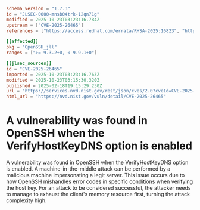 ```toml
schema_version = "1.7.3"
id = "JLSEC-0000-mnsb04trk-12qn71g"
modified = 2025-10-23T03:23:16.784Z
upstream = ["CVE-2025-26465"]
references = ["https://access.redhat.com/errata/RHSA-2025:16823", "https://access.redhat.com/errata/RHSA-2025:3837", "https://access.redhat.com/errata/RHSA-2025:6993", "https://access.redhat.com/errata/RHSA-2025:8385", "https://access.redhat.com/security/cve/CVE-2025-26465", "https://access.redhat.com/solutions/7109879", "https://bugzilla.redhat.com/show_bug.cgi?id=2344780", "https://seclists.org/oss-sec/2025/q1/144", "https://blog.qualys.com/vulnerabilities-threat-research/2025/02/18/qualys-tru-discovers-two-vulnerabilities-in-openssh-cve-2025-26465-cve-2025-26466", "https://bugzilla.suse.com/show_bug.cgi?id=1237040", "https://ftp.openbsd.org/pub/OpenBSD/patches/7.6/common/008_ssh.patch.sig", "https://lists.debian.org/debian-lts-announce/2025/02/msg00020.html", "https://lists.mindrot.org/pipermail/openssh-unix-announce/2025-February/000161.html", "https://security-tracker.debian.org/tracker/CVE-2025-26465", "https://security.netapp.com/advisory/ntap-20250228-0003/", "https://ubuntu.com/security/CVE-2025-26465", "https://www.openssh.com/releasenotes.html#9.9p2", "https://www.openwall.com/lists/oss-security/2025/02/18/1", "https://www.openwall.com/lists/oss-security/2025/02/18/4", "https://www.theregister.com/2025/02/18/openssh_vulnerabilities_mitm_dos/", "https://www.vicarius.io/vsociety/posts/cve-2025-26465-detect-vulnerable-openssh", "https://www.vicarius.io/vsociety/posts/cve-2025-26465-mitigate-vulnerable-openssh", "https://seclists.org/oss-sec/2025/q1/144"]

[[affected]]
pkg = "OpenSSH_jll"
ranges = [">= 9.3.2+0, < 9.9.1+0"]

[[jlsec_sources]]
id = "CVE-2025-26465"
imported = 2025-10-23T03:23:16.763Z
modified = 2025-10-23T03:15:30.320Z
published = 2025-02-18T19:15:29.230Z
url = "https://services.nvd.nist.gov/rest/json/cves/2.0?cveId=CVE-2025-26465"
html_url = "https://nvd.nist.gov/vuln/detail/CVE-2025-26465"
```

# A vulnerability was found in OpenSSH when the VerifyHostKeyDNS option is enabled

A vulnerability was found in OpenSSH when the VerifyHostKeyDNS option is enabled. A machine-in-the-middle attack can be performed by a malicious machine impersonating a legit server. This issue occurs due to how OpenSSH mishandles error codes in specific conditions when verifying the host key. For an attack to be considered successful, the attacker needs to manage to exhaust the client's memory resource first, turning the attack complexity high.

